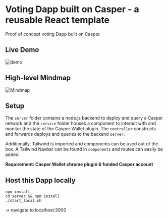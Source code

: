# Voting Dapp built on Casper - a reusable React template
Proof of concept voting Dapp built on Casper.

## Live Demo
![demo](https://github.com/jonas089/casper-voting-dapp-and-template/blob/master/demo.gif)

## High-level Mindmap
![Mindmap](https://github.com/jonas089/casper-voting-dapp-and-template/blob/master/mindmap.png)

## Setup
The `server` folder contains a node.js backend to deploy and query a Casper network and the `service` folder houses a component to interact with and monitor the state of the Casper Wallet plugin. The `controller` constructs and forwards deploys and queries to the backend `server`.

Additionally, Tailwind is imported and components can be used out of the box. A Tailwind Navbar can be found in `components` and routes can easily be added.

**Requirement: Casper Wallet chrome plugin & funded Casper account**

## Host this Dapp locally
```
npm install 
cd server && npm install
./start_local.sh
```

-> navigate to localhost:3000


